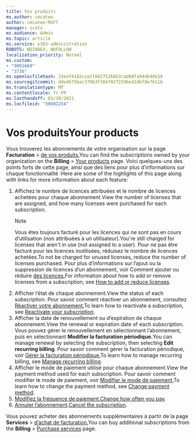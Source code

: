 ```yaml
---
title: Vos produits
ms.author: cmcatee
author: cmcatee-MSFT
manager: scotv
ms.audience: Admin
ms.topic: article
ms.service: o365-administration
ROBOTS: NOINDEX, NOFOLLOW
localization_priority: Normal
ms.custom:
- "9001669"
- "3736"
ms.openlocfilehash: 33eef4182cce2f84275368b3cad88fa94db40e58
ms.sourcegitcommit: dde46756ac370b3f384702f259bed1dbf8e7611b
ms.translationtype: MT
ms.contentlocale: fr-FR
ms.lasthandoff: 03/10/2021
ms.locfileid: "50602254"
---
```

# <a name="your-products"></a><span data-ttu-id="1892b-102">Vos produits</span><span class="sxs-lookup"><span data-stu-id="1892b-102">Your products</span></span>

<span data-ttu-id="1892b-103">Vous trouverez les abonnements de votre organisation sur la page **Facturation**  >  [de vos produits.](https://go.microsoft.com/fwlink/p/?linkid=842054)</span><span class="sxs-lookup"><span data-stu-id="1892b-103">You can find the subscriptions owned by your organization on the **Billing** > [Your products](https://go.microsoft.com/fwlink/p/?linkid=842054) page.</span></span> <span data-ttu-id="1892b-104">Voici quelques-uns des points forts de cette page, ainsi que des liens pour plus d’informations sur chaque fonctionnalité :</span><span class="sxs-lookup"><span data-stu-id="1892b-104">Here are some of the highlights of this page along with links for more information about each feature:</span></span>

1. <span data-ttu-id="1892b-105">Affichez le nombre de licences attribuées et le nombre de licences achetées pour chaque abonnement.</span><span class="sxs-lookup"><span data-stu-id="1892b-105">View the number of licenses that are assigned, and how many licenses were purchased for each subscription.</span></span>
    > [!NOTE]
    > <span data-ttu-id="1892b-106">Vous êtes toujours facturé pour les licences qui ne sont pas en cours d’utilisation (non attribuées à un utilisateur).</span><span class="sxs-lookup"><span data-stu-id="1892b-106">You're still charged for licenses that aren't in use (not assigned to a user).</span></span> <span data-ttu-id="1892b-107">Pour ne pas être facturé pour les licences inutilisées, réduisez le nombre de licences achetées.</span><span class="sxs-lookup"><span data-stu-id="1892b-107">To not be charged for unused licenses, reduce the number of licenses purchased.</span></span> <span data-ttu-id="1892b-108">Pour plus d’informations sur l’ajout ou la suppression de licences d’un abonnement, voir Comment ajouter ou réduire [des licences.](https://docs.microsoft.com/alchemyinsights/how-to-add-or-reduce-licenses)</span><span class="sxs-lookup"><span data-stu-id="1892b-108">For information about how to add or remove licenses from a subscription, see [How to add or reduce licenses](https://docs.microsoft.com/alchemyinsights/how-to-add-or-reduce-licenses).</span></span>
2. <span data-ttu-id="1892b-109">Afficher l’état de chaque abonnement.</span><span class="sxs-lookup"><span data-stu-id="1892b-109">View the status of each subscription.</span></span> <span data-ttu-id="1892b-110">Pour savoir comment réactiver un abonnement, consultez [Réactiver votre abonnement.](reactivate-your-subscription.md)</span><span class="sxs-lookup"><span data-stu-id="1892b-110">To learn how to reactivate a subscription, see [Reactivate your subscription](reactivate-your-subscription.md).</span></span>
3. <span data-ttu-id="1892b-111">Afficher la date de renouvellement ou d’expiration de chaque abonnement.</span><span class="sxs-lookup"><span data-stu-id="1892b-111">View the renewal or expiration date of each subscription.</span></span> <span data-ttu-id="1892b-112">Vous pouvez gérer le renouvellement en sélectionnant l’abonnement, puis en sélectionnant **Modifier la facturation périodique.**</span><span class="sxs-lookup"><span data-stu-id="1892b-112">You can manage renewal by selecting the subscription, then selecting **Edit recurring billing**.</span></span> <span data-ttu-id="1892b-113">Pour savoir comment gérer la facturation périodique, voir [Gérer la facturation périodique.](manage-auto-renewal.md)</span><span class="sxs-lookup"><span data-stu-id="1892b-113">To learn how to manage recurring billing, see [Manage recurring billing](manage-auto-renewal.md).</span></span>
4. <span data-ttu-id="1892b-114">Afficher le mode de paiement utilisé pour chaque abonnement.</span><span class="sxs-lookup"><span data-stu-id="1892b-114">View the payment method used for each subscription.</span></span> <span data-ttu-id="1892b-115">Pour savoir comment modifier le mode de paiement, voir [Modifier le mode de paiement.](change-payment-method.md)</span><span class="sxs-lookup"><span data-stu-id="1892b-115">To learn how to change the payment method, see [Change payment method](change-payment-method.md).</span></span>
5. <span data-ttu-id="1892b-116">[Modifiez la fréquence de paiement.](change-how-often-you-pay.md)</span><span class="sxs-lookup"><span data-stu-id="1892b-116">[Change how often you pay](change-how-often-you-pay.md).</span></span>
6. <span data-ttu-id="1892b-117">[Annuler l’abonnement](https://go.microsoft.com/fwlink/?linkid=2119113).</span><span class="sxs-lookup"><span data-stu-id="1892b-117">[Cancel the subscription](https://go.microsoft.com/fwlink/?linkid=2119113).</span></span>

<span data-ttu-id="1892b-118">Vous pouvez acheter des abonnements supplémentaires à partir de la page **Services**  >  [d’achat de facturation.](https://go.microsoft.com/fwlink/p/?linkid=868433)</span><span class="sxs-lookup"><span data-stu-id="1892b-118">You can buy additional subscriptions from the **Billing** > [Purchase services](https://go.microsoft.com/fwlink/p/?linkid=868433) page.</span></span>